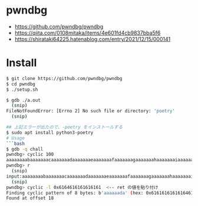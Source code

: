 # pwndbg
- https://github.com/pwndbg/pwndbg
- https://qiita.com/0108mitaka/items/4e601fd4cb9837bba5f6
- https://shirataki64225.hatenablog.com/entry/2021/12/15/000141

# Install
```bash
$ git clone https://github.com/pwndbg/pwndbg
$ cd pwndbg
$ ./setup.sh
```

```bash
$ gdb ./a.out
  (snip)
FileNotFoundError: [Errno 2] No such file or directory: 'poetry'
  (snip)

## 上記エラーが出たので、-poetry をインストールする
$ sudo apt install python3-poetry
# Usage
```bash
$ gdb -q chall
pwndbg> cyclic 100
aaaaaaaabaaaaaaacaaaaaaadaaaaaaaeaaaaaaafaaaaaaagaaaaaaahaaaaaaaiaaaaaaajaaaaaaakaaaaaaalaaaaaaamaaa
pwndbg> r
  (snip)
input:aaaaaaaabaaaaaaacaaaaaaadaaaaaaaeaaaaaaafaaaaaaagaaaaaaahaaaaaaaiaaaaaaajaaaaaaakaaaaaaalaaaaaaamaaa
  (snip)
pwndbg> cyclic -l 0x6164616161616161  <-- ret の値を貼り付け
Finding cyclic pattern of 8 bytes: b'aaaaaada' (hex: 0x6161616161616461)
Found at offset 18
```

